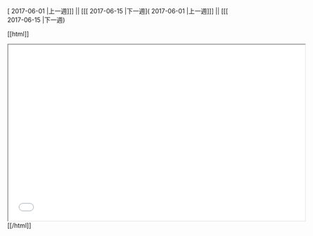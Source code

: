 [ 2017-06-01 |上一週]]] || [[[ 2017-06-15 |下一週]( 2017-06-01 |上一週]]] || [[[ 2017-06-15 |下一週)



[[html]]
<iframe src='<http://pad.hackingthursday.org>  ?showControls=true&showChat=true&showLineNumbers=true&useMonospaceFont=false' width=675 height=400></iframe>
[[/html]]
